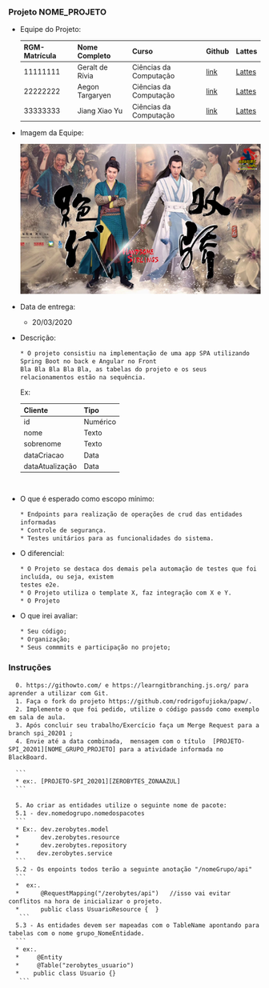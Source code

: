 

### Projeto NOME_PROJETO

  - Equipe do Projeto:
    
    | RGM-Matrícula | Nome Completo | Curso | Github | Lattes 
    | - | - | - |  - | -
    | 11111111 | Geralt de Rívia  | Ciências da Computação |  [link](https://github.com.br/GeraltdeRívia) | [Lattes](http://lattes.cnpq.br/0843668802633139)
    | 22222222 | Aegon Targaryen  | Ciências da Computação |  [link](https://github.com.br/AegonTargaryen) | [Lattes](http://lattes.cnpq.br/0843668802633139)
    | 33333333 | Jiang Xiao Yu    | Ciências da Computação |  [link](https://github.com.br/AegonTargaryen) | [Lattes](http://lattes.cnpq.br/0843668802633139)
  
  - Imagem da Equipe:
  
	![](/projetos/20201/img/grupo_handsome_siblings_20022020.png)
	
  - Data de entrega:
    * 20/03/2020
    
  - Descrição:
    ```
    * O projeto consistiu na implementação de uma app SPA utilizando Spring Boot no back e Angular no Front
    Bla Bla Bla Bla Bla, as tabelas do projeto e os seus relacionamentos estão na sequência.  
    ```
     Ex: 
      
    | Cliente | Tipo |
    |-|-|
    | id | Numérico |
    | nome | Texto |
    | sobrenome | Texto |
    | dataCriacao | Data |
    | dataAtualização | Data |

    ```
   
  - O que é esperado como escopo mínimo:
    ```
    * Endpoints para realização de operações de crud das entidades informadas
    * Controle de segurança.
    * Testes unitários para as funcionalidades do sistema. 
    ```
    
  - O diferencial:
    ```
    * O Projeto se destaca dos demais pela automação de testes que foi incluída, ou seja, existem
    testes e2e.
    * O Projeto utiliza o template X, faz integração com X e Y.
    * O Projeto 
    ```
    
  - O que irei avaliar:
    ```
    * Seu código; 
    * Organização; 
    * Seus commmits e participação no projeto;
    ```

### Instruções

      0. https://githowto.com/ e https://learngitbranching.js.org/ para aprender a utilizar com Git.
      1. Faça o fork do projeto https://github.com/rodrigofujioka/papw/.
      2. Implemente o que foi pedido, utilize o código passdo como exemplo em sala de aula. 
      3. Após concluir seu trabalho/Exercício faça um Merge Request para a branch spi_20201 ; 
      4. Envie até a data combinada,  mensagem com o título  [PROJETO-SPI_20201][NOME_GRUPO_PROJETO] para a atividade informada no BlackBoard.
     
      ```
      * ex:. [PROJETO-SPI_20201][ZEROBYTES_ZONAAZUL]
      ```
      
      5. Ao criar as entidades utilize o seguinte nome de pacote: 
      5.1 - dev.nomedogrupo.nomedospacotes      
      ```
      * Ex:. dev.zerobytes.model
      *      dev.zerobytes.resource
      *      dev.zerobytes.repository  
      *     dev.zerobytes.service          
      ```   
      5.2 - Os enpoints todos terão a seguinte anotação "/nomeGrupo/api" 
      ```
      *  ex:. 
      *      @RequestMapping("/zerobytes/api")   //isso vai evitar conflitos na hora de inicializar o projeto.
      *      public class UsuarioResource {  }
       ```     
      5.3 - As entidades devem ser mapeadas com o TableName apontando para tabelas com o nome grupo_NomeEntidade.
      ```
      * ex:.
      *     @Entity
      *     @Table("zerobytes_usuario")
      *    public class Usuario {}
       ```
